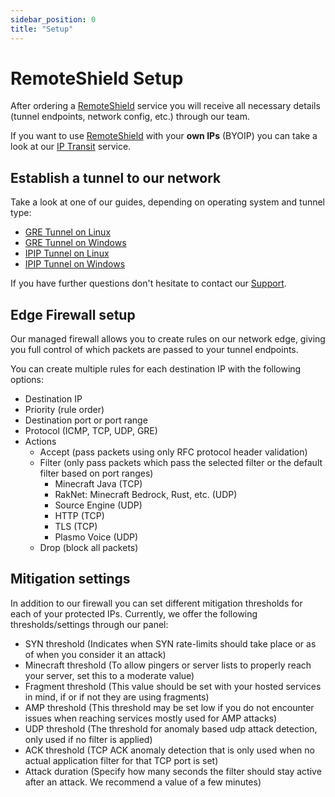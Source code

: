 ```yaml
---
sidebar_position: 0
title: "Setup"
---
```


# RemoteShield Setup

After ordering a [RemoteShield](https://neoprotect.net/remoteshield) service you will receive all
necessary details (tunnel endpoints, network config, etc.) through our team.

If you want to use [RemoteShield](https://neoprotect.net/remoteshield) with your **own IPs** (BYOIP) you
can take a look at our [IP Transit](/category/ip-transit) service.

## Establish a tunnel to our network

Take a look at one of our guides, depending on operating system and tunnel type:

- [GRE Tunnel on Linux](gre_linux.md)
- [GRE Tunnel on Windows](gre_windows.md)
- [IPIP Tunnel on Linux](ipip_linux.md)
- [IPIP Tunnel on Windows](ipip_windows.md)

If you have further questions don't hesitate to contact our [Support](../support.md).

## Edge Firewall setup

Our managed firewall allows you to create rules on our network edge, giving you full control of which
packets are passed to your tunnel endpoints.

You can create multiple rules for each destination IP with the following options:
- Destination IP
- Priority (rule order)
- Destination port or port range
- Protocol (ICMP, TCP, UDP, GRE)
- Actions
  - Accept (pass packets using only RFC protocol header validation)
  - Filter (only pass packets which pass the selected filter or the default filter based on port ranges)
    - Minecraft Java (TCP)
    - RakNet: Minecraft Bedrock, Rust, etc. (UDP)
    - Source Engine (UDP)
    - HTTP (TCP)
    - TLS (TCP)
    - Plasmo Voice (UDP)
  - Drop (block all packets)

## Mitigation settings

In addition to our firewall you can set different mitigation thresholds for each of your
protected IPs.
Currently, we offer the following thresholds/settings through our panel:

- SYN threshold (Indicates when SYN rate-limits should take place or as of when you consider it an attack)
- Minecraft threshold (To allow pingers or server lists to properly reach your server, set this to a moderate value)
- Fragment threshold (This value should be set with your hosted services in mind, if or if not they are using fragments)
- AMP threshold (This threshold may be set low if you do not encounter issues when reaching services mostly used for AMP attacks)
- UDP threshold (The threshold for anomaly based udp attack detection, only used if no filter is applied)
- ACK threshold (TCP ACK anomaly detection that is only used when no actual application filter for that TCP port is set)
- Attack duration (Specify how many seconds the filter should stay active after an attack. We recommend a value of a few minutes)